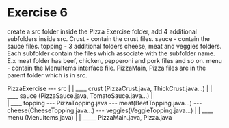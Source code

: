 # Exercise 6

create a src folder inside the Pizza Exercise folder, add 4 additional subfolders inside src. 
Crust - contain the crust files.
sauce - contain the sauce files.
topping - 3 additional folders cheese, meat and veggies folders. Each subfolder contain the files which associate with the subfolder name. E.x meat folder has beef, chicken, pepperoni and pork files and so on.
menu - contain the MenuItems interface file.
PizzaMain, Pizza files are in the parent folder which is in src.

PizzaExercise --- src 
                    |
                    | ____ crust (PizzaCrust.java, ThickCrust.java...)
                    |
                    | ____ sauce (PizzaSauce.java, TomatoSauce.java...)
                    |                           
                    | ____ topping --- PizzaTopping.java --- meat(BeefTopping.java...) --- cheese(CheeseTopping.java...) --- veggies(VeggieTopping.java...)
                    |
                    | ____ menu (MenuItems.java)
                    |
                    | _____ PizzaMain.java, Pizza.java